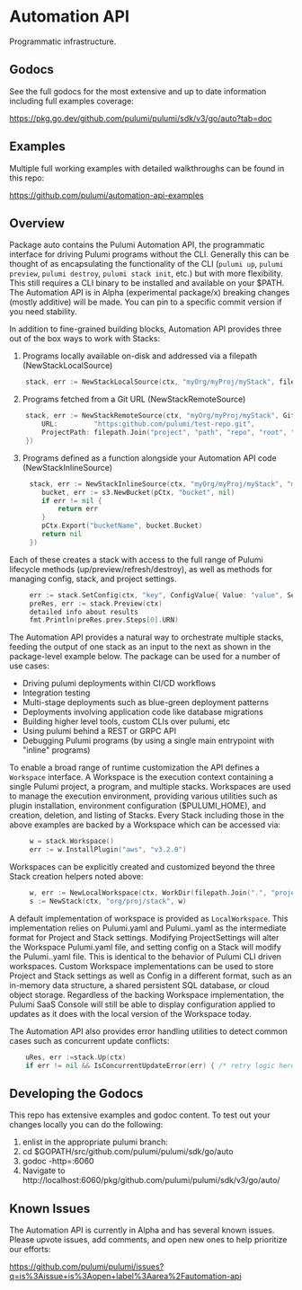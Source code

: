 # Automation API

Programmatic infrastructure.

## Godocs
See the full godocs for the most extensive and up to date information including full examples coverage: 

https://pkg.go.dev/github.com/pulumi/pulumi/sdk/v3/go/auto?tab=doc

## Examples

Multiple full working examples with detailed walkthroughs can be found in this repo:

https://github.com/pulumi/automation-api-examples


## Overview

Package auto contains the Pulumi Automation API, the programmatic interface for driving Pulumi programs
without the CLI.
Generally this can be thought of as encapsulating the functionality of the CLI (`pulumi up`, `pulumi preview`,
`pulumi destroy`, `pulumi stack init`, etc.) but with more flexibility. This still requires a
CLI binary to be installed and available on your $PATH. The Automation API is in Alpha (experimental package/x)
breaking changes (mostly additive) will be made. You can pin to a specific commit version if you need stability.

In addition to fine-grained building blocks, Automation API provides three out of the box ways to work with Stacks:

1. Programs locally available on-disk and addressed via a filepath (NewStackLocalSource)
```go
    stack, err := NewStackLocalSource(ctx, "myOrg/myProj/myStack", filepath.Join("..", "path", "to", "project"))
```
2. Programs fetched from a Git URL (NewStackRemoteSource)
```go
	stack, err := NewStackRemoteSource(ctx, "myOrg/myProj/myStack", GitRepo{
		URL:         "https:github.com/pulumi/test-repo.git",
		ProjectPath: filepath.Join("project", "path", "repo", "root", "relative"),
    })
```
3. Programs defined as a function alongside your Automation API code (NewStackInlineSource)
```go
	 stack, err := NewStackInlineSource(ctx, "myOrg/myProj/myStack", "myProj", func(pCtx *pulumi.Context) error {
		bucket, err := s3.NewBucket(pCtx, "bucket", nil)
		if err != nil {
			return err
		}
		pCtx.Export("bucketName", bucket.Bucket)
		return nil
     })
```

Each of these creates a stack with access to the full range of Pulumi lifecycle methods
(up/preview/refresh/destroy), as well as methods for managing config, stack, and project settings.

```go
	 err := stack.SetConfig(ctx, "key", ConfigValue{ Value: "value", Secret: true })
	 preRes, err := stack.Preview(ctx)
	 detailed info about results
     fmt.Println(preRes.prev.Steps[0].URN)
```

The Automation API provides a natural way to orchestrate multiple stacks,
feeding the output of one stack as an input to the next as shown in the package-level example below.
The package can be used for a number of use cases:

- Driving pulumi deployments within CI/CD workflows
- Integration testing
- Multi-stage deployments such as blue-green deployment patterns
- Deployments involving application code like database migrations
- Building higher level tools, custom CLIs over pulumi, etc
- Using pulumi behind a REST or GRPC API
- Debugging Pulumi programs (by using a single main entrypoint with "inline" programs)

To enable a broad range of runtime customization the API defines a `Workspace` interface.
A Workspace is the execution context containing a single Pulumi project, a program, and multiple stacks.
Workspaces are used to manage the execution environment, providing various utilities such as plugin
installation, environment configuration ($PULUMI_HOME), and creation, deletion, and listing of Stacks.
Every Stack including those in the above examples are backed by a Workspace which can be accessed via:
```go
	 w = stack.Workspace()
     err := w.InstallPlugin("aws", "v3.2.0")
```
Workspaces can be explicitly created and customized beyond the three Stack creation helpers noted above:
```go
	 w, err := NewLocalWorkspace(ctx, WorkDir(filepath.Join(".", "project", "path"), PulumiHome("~/.pulumi"))
     s := NewStack(ctx, "org/proj/stack", w)
```
A default implementation of workspace is provided as `LocalWorkspace`. This implementation relies on Pulumi.yaml
and Pulumi.<stack>.yaml as the intermediate format for Project and Stack settings. Modifying ProjectSettings will
alter the Workspace Pulumi.yaml file, and setting config on a Stack will modify the Pulumi.<stack>.yaml file.
This is identical to the behavior of Pulumi CLI driven workspaces. Custom Workspace
implementations can be used to store Project and Stack settings as well as Config in a different format,
such as an in-memory data structure, a shared persistent SQL database, or cloud object storage. Regardless of
the backing Workspace implementation, the Pulumi SaaS Console will still be able to display configuration
applied to updates as it does with the local version of the Workspace today.

The Automation API also provides error handling utilities to detect common cases such as concurrent update
conflicts:

```go
	uRes, err :=stack.Up(ctx)
	if err != nil && IsConcurrentUpdateError(err) { /* retry logic here */ }
```

## Developing the Godocs
This repo has extensive examples and godoc content. To test out your changes locally you can do the following:

1. enlist in the appropriate pulumi branch:
2. cd $GOPATH/src/github.com/pulumi/pulumi/sdk/go/auto
3. godoc -http=:6060
4. Navigate to http://localhost:6060/pkg/github.com/pulumi/pulumi/sdk/v3/go/auto/

## Known Issues

The Automation API is currently in Alpha and has several known issues. Please upvote issues,
add comments, and open new ones to help prioritize our efforts:

https://github.com/pulumi/pulumi/issues?q=is%3Aissue+is%3Aopen+label%3Aarea%2Fautomation-api
